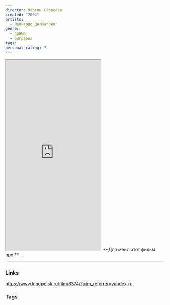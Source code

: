 ```yaml
---
director: Мартин Скорсезе
created: "2004"
artists:
  - Леонардо_ДиrКаприо
genre:
  - драма
  - биграфия
tags: 
personal_rating: 7
---
```

<iframe
  id="inlineFrameExample"
  title="Inline Frame Example"
  width="300"
  height="600"
  src="https://avatars.mds.yandex.net/get-kinopoisk-image/1946459/dfdbf16f-b8ca-4af7-b811-50826796c83e/300x">
</iframe>
**Для меня этот фильм про:**
..



___
### Links
https://www.kinopoisk.ru/film/6374/?utm_referrer=yandex.ru

### Tags





